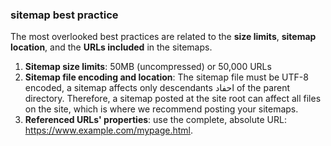 ### sitemap best practice

The most overlooked best practices are related to the **size limits**, **sitemap location**, and the **URLs included** in the sitemaps.

1. **Sitemap size limits**: 50MB (uncompressed) or 50,000 URLs
2. **Sitemap file encoding and location**: The sitemap file must be UTF-8 encoded, a sitemap affects only descendants احفاد of the parent directory. Therefore, a sitemap posted at the site root can affect all files on the site, which is where we recommend posting your sitemaps.
3. **Referenced URLs' properties**: use the complete, absolute URL: https://www.example.com/mypage.html.